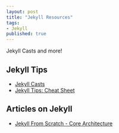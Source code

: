 ```yaml
---
layout: post
title: "Jekyll Resources"
tags:
- Jekyll
published: true
---
```


Jekyll Casts and more!

## Jekyll Tips
* [Jekyll Casts](http://jekyll.tips/)
* [Jekyll Tips: Cheat Sheet](http://cheat.jekyll.tips/)

## Articles on Jekyll
* [Jekyll From Scratch - Core Architecture](http://pixelcog.com/blog/2013/jekyll-from-scratch-core-architecture/)
